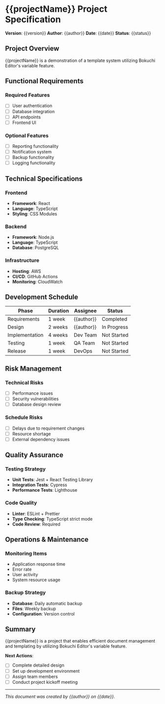 <!-- @var projectName: Sample Project -->
<!-- @var version: 1.0.0 -->
<!-- @var author: Developer Name -->
<!-- @var date: 2025-01-15 -->
<!-- @var status: In Development -->

# {{projectName}} Project Specification

**Version**: {{version}}
**Author**: {{author}}
**Date**: {{date}}
**Status**: {{status}}

## Project Overview

{{projectName}} is a demonstration of a template system utilizing Bokuchi Editor's variable feature.

## Functional Requirements

### Required Features
- [ ] User authentication
- [ ] Database integration
- [ ] API endpoints
- [ ] Frontend UI

### Optional Features
- [ ] Reporting functionality
- [ ] Notification system
- [ ] Backup functionality
- [ ] Logging functionality

## Technical Specifications

### Frontend
- **Framework**: React
- **Language**: TypeScript
- **Styling**: CSS Modules

### Backend
- **Framework**: Node.js
- **Language**: TypeScript
- **Database**: PostgreSQL

### Infrastructure
- **Hosting**: AWS
- **CI/CD**: GitHub Actions
- **Monitoring**: CloudWatch

## Development Schedule

| Phase | Duration | Assignee | Status |
|-------|----------|----------|--------|
| Requirements | 1 week | {{author}} | Completed |
| Design | 2 weeks | {{author}} | In Progress |
| Implementation | 4 weeks | Dev Team | Not Started |
| Testing | 1 week | QA Team | Not Started |
| Release | 1 week | DevOps | Not Started |

## Risk Management

### Technical Risks
- [ ] Performance issues
- [ ] Security vulnerabilities
- [ ] Database design review

### Schedule Risks
- [ ] Delays due to requirement changes
- [ ] Resource shortage
- [ ] External dependency issues

## Quality Assurance

### Testing Strategy
- **Unit Tests**: Jest + React Testing Library
- **Integration Tests**: Cypress
- **Performance Tests**: Lighthouse

### Code Quality
- **Linter**: ESLint + Prettier
- **Type Checking**: TypeScript strict mode
- **Code Review**: Required

## Operations & Maintenance

### Monitoring Items
- Application response time
- Error rate
- User activity
- System resource usage

### Backup Strategy
- **Database**: Daily automatic backup
- **Files**: Weekly backup
- **Configuration**: Version control

## Summary

{{projectName}} is a project that enables efficient document management and templating
by utilizing Bokuchi Editor's variable feature.

**Next Actions**:
- [ ] Complete detailed design
- [ ] Set up development environment
- [ ] Assign team members
- [ ] Conduct project kickoff meeting

---

*This document was created by {{author}} on {{date}}.*
